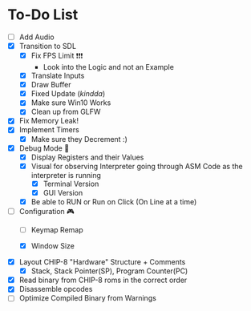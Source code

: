 # To-Do List

- [ ] Add Audio
- [x] Transition to SDL
  - [x] Fix FPS Limit ❗❗❗
    - Look into the Logic and not an Example
  - [x] Translate Inputs
  - [x] Draw Buffer
  - [x] Fixed Update (*kindda*)
  - [x] Make sure Win10 Works
  - [x] Clean up from GLFW
- [x] Fix Memory Leak!
- [x] Implement Timers
  - [x] Make sure they Decrement :)
- [x] Debug Mode 👾
  - [x] Display Registers and their Values
  - [x] Visual for observing Interpreter going through ASM Code as the interpreter is running
    - [x] Terminal Version
    - [x] GUI Version
  - [x] Be able to RUN or Run on Click (On Line at a time)
- [ ] Configuration 🎮
  - [ ] Keymap Remap
  - [x] Window Size


- [x] Layout CHIP-8 "Hardware" Structure + Comments
  - [x] Stack, Stack Pointer(SP), Program Counter(PC) 
- [x] Read binary from CHIP-8 roms in the correct order
- [x] Disassemble opcodes
- [ ] Optimize Compiled Binary from Warnings
